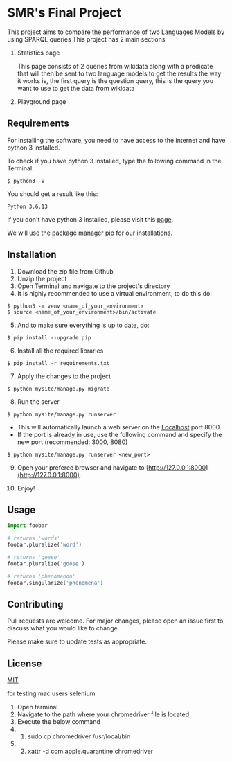 # SMR's Final Project

This project aims to compare the performance of two Languages Models by using SPARQL queries
This project has 2 main sections
1. Statistics page

    This page consists of 2 queries from wikidata along with a predicate that will then be sent to two language models to get the results
    the way it works is, 
    the first query is the question query, this is the query you want to use to get the data from wikidata

2. Playground page


## Requirements

For installing the software, you need to have access to the internet
and have python 3 installed.

To check if you have python 3 installed, type the following command in the Terminal:

```shell
$ python3 -V
```
You should get a result like this:
```shell
Python 3.6.13
```

If you don't have python 3 installed, please visit this [page](https://www.python.org/downloads/).

We will use the package manager [pip](https://pip.pypa.io/en/stable/) for our installations.


## Installation

1. Download the zip file from Github
2. Unzip the project
3. Open Terminal and navigate to the project's directory
4. It is highly recommended to use a virtual environment, to do this do:
```shell
$ python3 -m venv <name_of_your_environment>
$ source <name_of_your_environment>/bin/activate
```
5. And to make sure everything is up to date, do:
```shell
$ pip install --upgrade pip
```
6. Install all the required libraries
```shell
$ pip install -r requirements.txt
```
7. Apply the changes to the project
```shell
$ python mysite/manage.py migrate
```
8. Run the server
```shell
$ python mysite/manage.py runserver
```
* This will automatically launch a web server on the [Localhost](http://127.0.0.1:8000) port 8000.
* If the port is already in use, use the following command and specify the new port (recommended: 3000, 8080)
```shell
$ python mysite/manage.py runserver <new_port>
```
9. Open your prefered browser and navigate to [http://127.0.0.1:8000](http://127.0.0.1:8000).

10. Enjoy!


## Usage

```python
import foobar

# returns 'words'
foobar.pluralize('word')

# returns 'geese'
foobar.pluralize('goose')

# returns 'phenomenon'
foobar.singularize('phenomena')
```

## Contributing
Pull requests are welcome. For major changes, please open an issue first to discuss what you would like to change.

Please make sure to update tests as appropriate.

## License
[MIT](https://choosealicense.com/licenses/mit/)


for testing mac users
selenium
1. Open terminal
2. Navigate to the path where your chromedriver file is located
3. Execute the below command
4. 1. sudo cp chromedriver /usr/local/bin
5. 2. xattr -d com.apple.quarantine chromedriver


